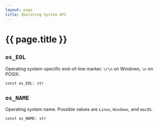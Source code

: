 ```yaml
---
layout: page
title: Operating System API
---
```


# {{ page.title }}

## `os_EOL`
Operating system-specific end-of-line marker. `\r\n` on Windows, `\n` on POSIX.

```the
const os_EOL: str
```

## `os_NAME`
Operating system name. Possible values are `Linux`, `Windows`, and `macOS`.

```the
const os_NAME: str
```
